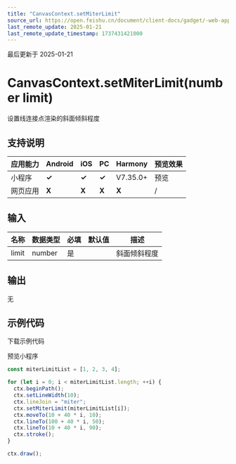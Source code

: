 ```yaml
---
title: "CanvasContext.setMiterLimit"
source_url: https://open.feishu.cn/document/client-docs/gadget/-web-app-api/interface/canvas-drawing/canvascontext/canvascontext-setMiterLimit
last_remote_update: 2025-01-21
last_remote_update_timestamp: 1737431421000
---
```

最后更新于 2025-01-21

# CanvasContext.setMiterLimit(number limit)

设置线连接点渲染的斜面倾斜程度

## 支持说明

应用能力 | Android | iOS | PC | Harmony | 预览效果
--- | --- | --- | --- | --- | ---
小程序 | **✓** | **✓** | **✓** | V7.35.0+ | 预览
网页应用 | **X** | **X** | **X** | **X** | /

## 输入

名称 | 数据类型 | 必填 | 默认值 | 描述
--- | --- | --- | --- | ---
limit | number | 是 |  | 斜面倾斜程度

## 输出

无

## 示例代码

<md-download-code href="https://open.feishu.cn/document/uYjL24iN/uYDM04iNwQjL2ADN" mobileDisplay="none">下载示例代码</md-download-code>

<div style="display: flex">
    预览小程序

</div> 

```javascript
const miterLimitList = [1, 2, 3, 4];

for (let i = 0; i < miterLimitList.length; ++i) {
  ctx.beginPath();
  ctx.setLineWidth(10);
  ctx.lineJoin = "miter";
  ctx.setMiterLimit(miterLimitList[i]);
  ctx.moveTo(10 + 40 * i, 10);
  ctx.lineTo(100 + 40 * i, 50);
  ctx.lineTo(10 + 40 * i, 90);
  ctx.stroke();
}

ctx.draw();
```
